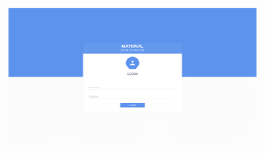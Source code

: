 ![Alt text](https://github.com/WictorKihlbaum/LoginPage/blob/master/login-page-screenshot.png "Login Page")
